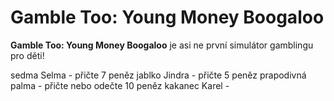# Gamble Too: Young Money Boogaloo

**Gamble Too: Young Money Boogaloo** je asi ne první simulátor gamblingu pro děti!

sedma Selma - přičte 7 peněz
jablko Jindra - přičte 5 peněz
prapodivná palma - přičte nebo odečte 10 peněz
kakanec Karel -  
